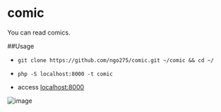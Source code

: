 # comic
You can read comics.

##Usage
- `git clone https://github.com/ngo275/comic.git ~/comic && cd ~/`

- `php -S localhost:8000 -t comic`

- access [localhost:8000](http://localhost:8000)

![image](https://s3-ap-northeast-1.amazonaws.com/ngo275.asset/Pic/comicimage.png)
